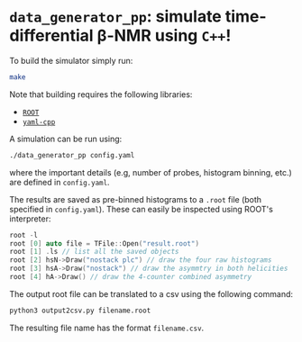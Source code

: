 # ```data_generator_pp```: simulate time-differential β-NMR using ```C++```!

To build the simulator simply run:
```bash
make
```
Note that building requires the following libraries:
- [```ROOT```](https://github.com/root-project/root)
- [```yaml-cpp```](https://github.com/jbeder/yaml-cpp)

A simulation can be run using:
```bash
./data_generator_pp config.yaml
```
where the important details (e.g, number of probes, histogram binning, etc.) are defined in ```config.yaml```.

The results are saved as pre-binned histograms to a ```.root``` file (both specified in ```config.yaml```). These can easily be inspected using ROOT's interpreter:
```c++
root -l
root [0] auto file = TFile::Open("result.root")
root [1] .ls // list all the saved objects
root [2] hsN->Draw("nostack plc") // draw the four raw histograms
root [3] hsA->Draw("nostack") // draw the asymmtry in both helicities
root [4] hA->Draw() // draw the 4-counter combined asymmetry
```

The output root file can be translated to a csv using the following command: 

```bash
python3 output2csv.py filename.root
```

The resulting file name has the format `filename.csv`.
